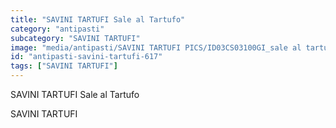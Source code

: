 ```yaml
---
title: "SAVINI TARTUFI Sale al Tartufo"
category: "antipasti"
subcategory: "SAVINI TARTUFI"
image: "media/antipasti/SAVINI TARTUFI PICS/ID03CS03100GI_sale al tartufo.jpg"
id: "antipasti-savini-tartufi-617"
tags: ["SAVINI TARTUFI"]
---
```


SAVINI TARTUFI Sale al Tartufo

SAVINI TARTUFI

